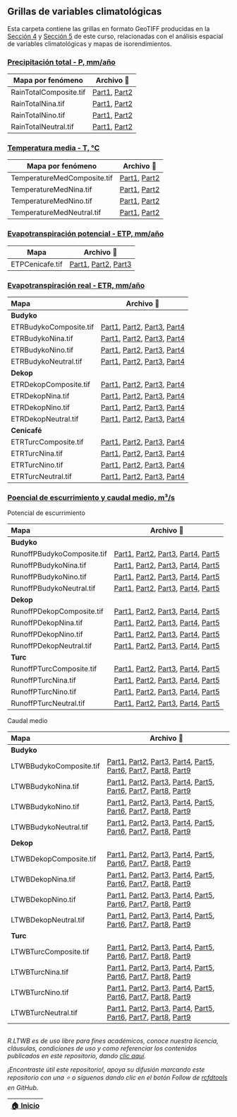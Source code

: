 ## Grillas de variables climatológicas

Esta carpeta contiene las grillas en formato GeoTIFF producidas en la [Sección 4](../Section04) y [Sección 5](../Section05) de este curso, relacionadas con el análisis espacial de variables climatológicas y mapas de isorendimientos.

### [Precipitación total - P, mm/año](../Section04/Rain)

| Mapa por fenómeno      | Archivo :open_file_folder:                                                     |
|------------------------|--------------------------------------------------------------------------------|
| RainTotalComposite.tif | [Part1](RainTotalComposite.part01.rar), [Part2](RainTotalComposite.part02.rar) |
| RainTotalNina.tif      | [Part1](RainTotalNina.part01.rar), [Part2](RainTotalNina.part02.rar)           |
| RainTotalNino.tif      | [Part1](RainTotalNino.part01.rar), [Part2](RainTotalNino.part02.rar)           |
| RainTotalNeutral.tif   | [Part1](RainTotalNeutral.part01.rar), [Part2](RainTotalNeutral.part02.rar)     |


### [Temperatura media - T, °C](../Section04/Temperature)

| Mapa por fenómeno           | Archivo :open_file_folder:                                                               |
|-----------------------------|------------------------------------------------------------------------------------------|
| TemperatureMedComposite.tif | [Part1](TemperatureMedComposite.part01.rar), [Part2](TemperatureMedComposite.part02.rar) |
| TemperatureMedNina.tif      | [Part1](TemperatureMedNina.part01.rar), [Part2](TemperatureMedNina.part02.rar)           |
| TemperatureMedNino.tif      | [Part1](TemperatureMedNino.part01.rar), [Part2](TemperatureMedNino.part02.rar)           |
| TemperatureMedNeutral.tif   | [Part1](TemperatureMedNeutral.part01.rar), [Part2](TemperatureMedNeutral.part02.rar)     |


### [Evapotranspiración potencial - ETP, mm/año](../Section04/ETP)

| Mapa                         | Archivo :open_file_folder:                                                                                                            |
|------------------------------|---------------------------------------------------------------------------------------------------------------------------------------|
| ETPCenicafe.tif              | [Part1](ETPCenicafe.part01.rar), [Part2](ETPCenicafe.part02.rar), [Part3](ETPCenicafe.part03.rar) |


### [Evapotranspiración real - ETR, mm/año](../Section04/ETR)

| Mapa                   | Archivo :open_file_folder:                                                                                                                                     |
|:-----------------------|----------------------------------------------------------------------------------------------------------------------------------------------------------------|
| **Budyko**             |                                                                                                                                                                |
| ETRBudykoComposite.tif | [Part1](ETRBudykoComposite.part01.rar), [Part2](ETRBudykoComposite.part02.rar), [Part3](ETRBudykoComposite.part03.rar), [Part4](ETRBudykoComposite.part04.rar) |
| ETRBudykoNina.tif      | [Part1](ETRBudykoNina.part01.rar), [Part2](ETRBudykoNina.part02.rar), [Part3](ETRBudykoNina.part03.rar), [Part4](ETRBudykoNina.part04.rar)                     |
| ETRBudykoNino.tif      | [Part1](ETRBudykoNino.part01.rar), [Part2](ETRBudykoNino.part02.rar), [Part3](ETRBudykoNino.part03.rar), [Part4](ETRBudykoNino.part04.rar)                     |
| ETRBudykoNeutral.tif   | [Part1](ETRBudykoNeutral.part01.rar), [Part2](ETRBudykoNeutral.part02.rar), [Part3](ETRBudykoNeutral.part03.rar), [Part4](ETRBudykoNeutral.part04.rar)         |
| **Dekop**              |                                                                                                                                                                |
| ETRDekopComposite.tif  | [Part1](ETRDekopComposite.part01.rar), [Part2](ETRDekopComposite.part02.rar), [Part3](ETRDekopComposite.part03.rar), [Part4](ETRDekopComposite.part04.rar)     |
| ETRDekopNina.tif       | [Part1](ETRDekopNina.part01.rar), [Part2](ETRDekopNina.part02.rar), [Part3](ETRDekopNina.part03.rar), [Part4](ETRDekopNina.part04.rar)                         |
| ETRDekopNino.tif       | [Part1](ETRDekopNino.part01.rar), [Part2](ETRDekopNino.part02.rar), [Part3](ETRDekopNino.part03.rar), [Part4](ETRDekopNino.part04.rar)                         |
| ETRDekopNeutral.tif    | [Part1](ETRDekopNeutral.part01.rar), [Part2](ETRDekopNeutral.part02.rar), [Part3](ETRDekopNeutral.part03.rar), [Part4](ETRDekopNeutral.part04.rar)             |
| **Cenicafé**           |                                                                                                                                                                |
| ETRTurcComposite.tif   | [Part1](ETRTurcComposite.part01.rar), [Part2](ETRTurcComposite.part02.rar), [Part3](ETRTurcComposite.part03.rar), [Part4](ETRTurcComposite.part04.rar)         |
| ETRTurcNina.tif        | [Part1](ETRTurcNina.part01.rar), [Part2](ETRTurcNina.part02.rar), [Part3](ETRTurcNina.part03.rar), [Part4](ETRTurcNina.part04.rar)                             |
| ETRTurcNino.tif        | [Part1](ETRTurcNino.part01.rar), [Part2](ETRTurcNino.part02.rar), [Part3](ETRTurcNino.part03.rar), [Part4](ETRTurcNino.part04.rar)                             |
| ETRTurcNeutral.tif     | [Part1](ETRTurcNeutral.part01.rar), [Part2](ETRTurcNeutral.part02.rar), [Part3](ETRTurcNeutral.part03.rar), [Part4](ETRTurcNeutral.part04.rar)                 |


### [Poencial de escurrimiento y caudal medio, m³/s](../Section05/LTWB)

Potencial de escurrimiento

| Mapa                       | Archivo :open_file_folder:                                                                                                                                                                     |
|:---------------------------|----------------------------------------------------------------------------------------------------------------------------------------------------------------------------------------------------------------------------|
| **Budyko**                 |                                                                                                                                                                                                                            |
| RunoffPBudykoComposite.tif | [Part1](RunoffPBudykoComposite.part01.rar), [Part2](RunoffPBudykoComposite.part02.rar), [Part3](RunoffPBudykoComposite.part03.rar), [Part4](RunoffPBudykoComposite.part04.rar), [Part5](RunoffPBudykoComposite.part05.rar) |
| RunoffPBudykoNina.tif      | [Part1](RunoffPBudykoNina.part01.rar), [Part2](RunoffPBudykoNina.part02.rar), [Part3](RunoffPBudykoNina.part03.rar), [Part4](RunoffPBudykoNina.part04.rar), [Part5](RunoffPBudykoNina.part05.rar)                          |
| RunoffPBudykoNino.tif      | [Part1](RunoffPBudykoNino.part01.rar), [Part2](RunoffPBudykoNino.part02.rar), [Part3](RunoffPBudykoNino.part03.rar), [Part4](RunoffPBudykoNino.part04.rar), [Part5](RunoffPBudykoNino.part05.rar)                          |
| RunoffPBudykoNeutral.tif   | [Part1](RunoffPBudykoNeutral.part01.rar), [Part2](RunoffPBudykoNeutral.part02.rar), [Part3](RunoffPBudykoNeutral.part03.rar), [Part4](RunoffPBudykoNeutral.part04.rar), [Part5](RunoffPBudykoNeutral.part05.rar)           |
| **Dekop**                  |                                                                                                                                                                                                                            |
| RunoffPDekopComposite.tif  | [Part1](RunoffPDekopComposite.part01.rar), [Part2](RunoffPDekopComposite.part02.rar), [Part3](RunoffPDekopComposite.part03.rar), [Part4](RunoffPDekopComposite.part04.rar), [Part5](RunoffPDekopComposite.part05.rar)      |
| RunoffPDekopNina.tif       | [Part1](RunoffPDekopNina.part01.rar), [Part2](RunoffPDekopNina.part02.rar), [Part3](RunoffPDekopNina.part03.rar), [Part4](RunoffPDekopNina.part04.rar), [Part5](RunoffPDekopNina.part05.rar)                               |
| RunoffPDekopNino.tif       | [Part1](RunoffPDekopNino.part01.rar), [Part2](RunoffPDekopNino.part02.rar), [Part3](RunoffPDekopNino.part03.rar), [Part4](RunoffPDekopNino.part04.rar), [Part5](RunoffPDekopNino.part05.rar)                               |
| RunoffPDekopNeutral.tif    | [Part1](RunoffPDekopNeutral.part01.rar), [Part2](RunoffPDekopNeutral.part02.rar), [Part3](RunoffPDekopNeutral.part03.rar), [Part4](RunoffPDekopNeutral.part04.rar), [Part5](RunoffPDekopNeutral.part05.rar)                |
| **Turc**                   |                                                                                                                                                                                                                            |
| RunoffPTurcComposite.tif   | [Part1](RunoffPTurcComposite.part01.rar), [Part2](RunoffPTurcComposite.part02.rar), [Part3](RunoffPTurcComposite.part03.rar), [Part4](RunoffPTurcComposite.part04.rar), [Part5](RunoffPTurcComposite.part05.rar)           |
| RunoffPTurcNina.tif        | [Part1](RunoffPTurcNina.part01.rar), [Part2](RunoffPTurcNina.part02.rar), [Part3](RunoffPTurcNina.part03.rar), [Part4](RunoffPTurcNina.part04.rar), [Part5](RunoffPTurcNina.part05.rar)                                    |
| RunoffPTurcNino.tif        | [Part1](RunoffPTurcNino.part01.rar), [Part2](RunoffPTurcNino.part02.rar), [Part3](RunoffPTurcNino.part03.rar), [Part4](RunoffPTurcNino.part04.rar), [Part5](RunoffPTurcNino.part05.rar)                                    |
| RunoffPTurcNeutral.tif     | [Part1](RunoffPTurcNeutral.part01.rar), [Part2](RunoffPTurcNeutral.part02.rar), [Part3](RunoffPTurcNeutral.part03.rar), [Part4](RunoffPTurcNeutral.part04.rar), [Part5](RunoffPTurcNeutral.part05.rar)                     |

Caudal medio

| Mapa                     | Archivo :open_file_folder:                                                                                                                                                                                                                                                                                                                                        |
|:-------------------------|--------------------------------------------------------------------------------------------------------------------------------------------------------------------------------------------------------------------------------------------------------------------------------------------------------------------------------------------------------------------------------|
| **Budyko**               |                                                                                                                                                                                                                                                                                                                                                                                |
| LTWBBudykoComposite.tif  | [Part1](LTWBBudykoComposite.part01.rar), [Part2](LTWBBudykoComposite.part02.rar), [Part3](LTWBBudykoComposite.part03.rar), [Part4](LTWBBudykoComposite.part04.rar), [Part5](LTWBBudykoComposite.part05.rar), [Part6](LTWBBudykoComposite.part06.rar), [Part7](LTWBBudykoComposite.part07.rar), [Part8](LTWBBudykoComposite.part08.rar), [Part9](LTWBBudykoComposite.part09.rar) |
| LTWBBudykoNina.tif       | [Part1](LTWBBudykoNina.part01.rar), [Part2](LTWBBudykoNina.part02.rar), [Part3](LTWBBudykoNina.part03.rar), [Part4](LTWBBudykoNina.part04.rar), [Part5](LTWBBudykoNina.part05.rar), [Part6](LTWBBudykoNina.part06.rar), [Part7](LTWBBudykoNina.part07.rar), [Part8](LTWBBudykoNina.part08.rar), [Part9](LTWBBudykoNina.part09.rar)                                             |
| LTWBBudykoNino.tif       | [Part1](LTWBBudykoNino.part01.rar), [Part2](LTWBBudykoNino.part02.rar), [Part3](LTWBBudykoNino.part03.rar), [Part4](LTWBBudykoNino.part04.rar), [Part5](LTWBBudykoNino.part05.rar), [Part6](LTWBBudykoNino.part06.rar), [Part7](LTWBBudykoNino.part07.rar), [Part8](LTWBBudykoNino.part08.rar), [Part9](LTWBBudykoNino.part09.rar)                                             |
| LTWBBudykoNeutral.tif    | [Part1](LTWBBudykoNeutral.part01.rar), [Part2](LTWBBudykoNeutral.part02.rar), [Part3](LTWBBudykoNeutral.part03.rar), [Part4](LTWBBudykoNeutral.part04.rar), [Part5](LTWBBudykoNeutral.part05.rar), [Part6](LTWBBudykoNeutral.part06.rar), [Part7](LTWBBudykoNeutral.part07.rar), [Part8](LTWBBudykoNeutral.part08.rar), [Part9](LTWBBudykoNeutral.part09.rar)                  |
| **Dekop**                |                                                                                                                                                                                                                                                                                                                                                                                |
| LTWBDekopComposite.tif   | [Part1](LTWBDekopComposite.part01.rar), [Part2](LTWBDekopComposite.part02.rar), [Part3](LTWBDekopComposite.part03.rar), [Part4](LTWBDekopComposite.part04.rar), [Part5](LTWBDekopComposite.part05.rar), [Part6](LTWBDekopComposite.part06.rar), [Part7](LTWBDekopComposite.part07.rar), [Part8](LTWBDekopComposite.part08.rar), [Part9](LTWBDekopComposite.part09.rar)         |
| LTWBDekopNina.tif        | [Part1](LTWBDekopNina.part01.rar), [Part2](LTWBDekopNina.part02.rar), [Part3](LTWBDekopNina.part03.rar), [Part4](LTWBDekopNina.part04.rar), [Part5](LTWBDekopNina.part05.rar), [Part6](LTWBDekopNina.part06.rar), [Part7](LTWBDekopNina.part07.rar), [Part8](LTWBDekopNina.part08.rar), [Part9](LTWBDekopNina.part09.rar)                                                      |
| LTWBDekopNino.tif        | [Part1](LTWBDekopNino.part01.rar), [Part2](LTWBDekopNino.part02.rar), [Part3](LTWBDekopNino.part03.rar), [Part4](LTWBDekopNino.part04.rar), [Part5](LTWBDekopNino.part05.rar), [Part6](LTWBDekopNino.part06.rar), [Part7](LTWBDekopNino.part07.rar), [Part8](LTWBDekopNino.part08.rar), [Part9](LTWBDekopNino.part09.rar)                                                      |
| LTWBDekopNeutral.tif     | [Part1](LTWBDekopNeutral.part01.rar), [Part2](LTWBDekopNeutral.part02.rar), [Part3](LTWBDekopNeutral.part03.rar), [Part4](LTWBDekopNeutral.part04.rar), [Part5](LTWBDekopNeutral.part05.rar), [Part6](LTWBDekopNeutral.part06.rar), [Part7](LTWBDekopNeutral.part07.rar), [Part8](LTWBDekopNeutral.part08.rar), [Part9](LTWBDekopNeutral.part09.rar)                           |
| **Turc**                 |                                                                                                                                                                                                                                                                                                                                                                                |
| LTWBTurcComposite.tif    | [Part1](LTWBTurcComposite.part01.rar), [Part2](LTWBTurcComposite.part02.rar), [Part3](LTWBTurcComposite.part03.rar), [Part4](LTWBTurcComposite.part04.rar), [Part5](LTWBTurcComposite.part05.rar), [Part6](LTWBTurcComposite.part06.rar), [Part7](LTWBTurcComposite.part07.rar), [Part8](LTWBTurcComposite.part08.rar), [Part9](LTWBTurcComposite.part09.rar)                  |
| LTWBTurcNina.tif         | [Part1](LTWBTurcNina.part01.rar), [Part2](LTWBTurcNina.part02.rar), [Part3](LTWBTurcNina.part03.rar), [Part4](LTWBTurcNina.part04.rar), [Part5](LTWBTurcNina.part05.rar), [Part6](LTWBTurcNina.part06.rar), [Part7](LTWBTurcNina.part07.rar), [Part8](LTWBTurcNina.part08.rar), [Part9](LTWBTurcNina.part09.rar)                                                               |
| LTWBTurcNino.tif         | [Part1](LTWBTurcNino.part01.rar), [Part2](LTWBTurcNino.part02.rar), [Part3](LTWBTurcNino.part03.rar), [Part4](LTWBTurcNino.part04.rar), [Part5](LTWBTurcNino.part05.rar), [Part6](LTWBTurcNino.part06.rar), [Part7](LTWBTurcNino.part07.rar), [Part8](LTWBTurcNino.part08.rar), [Part9](LTWBTurcNino.part09.rar)                                                               |
| LTWBTurcNeutral.tif      | [Part1](LTWBTurcNeutral.part01.rar), [Part2](LTWBTurcNeutral.part02.rar), [Part3](LTWBTurcNeutral.part03.rar), [Part4](LTWBTurcNeutral.part04.rar), [Part5](LTWBTurcNeutral.part05.rar), [Part6](LTWBTurcNeutral.part06.rar), [Part7](LTWBTurcNeutral.part07.rar), [Part8](LTWBTurcNeutral.part08.rar), [Part9](LTWBTurcNeutral.part09.rar)                                    | 


##

_R.LTWB es de uso libre para fines académicos, conoce nuestra licencia, cláusulas, condiciones de uso y como referenciar los contenidos publicados en este repositorio, dando [clic aquí](https://github.com/rcfdtools/R.LTWB/wiki/License)._

_¡Encontraste útil este repositorio!, apoya su difusión marcando este repositorio con una ⭐ o síguenos dando clic en el botón Follow de [rcfdtools](https://github.com/rcfdtools) en GitHub._

| [:house: Inicio](../Readme.md) |
|--------------------------------|
